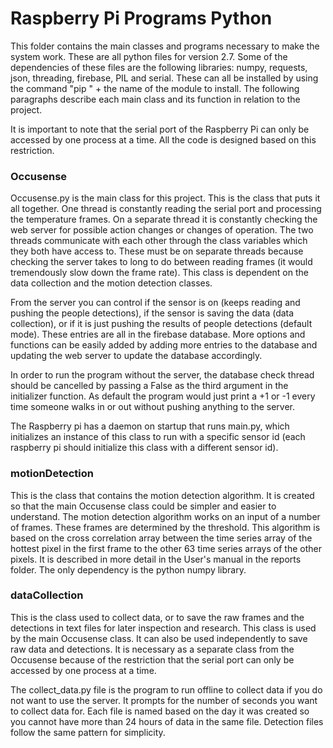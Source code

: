 # Raspberry Pi Programs Python

This folder contains the main classes and programs necessary to make the system work. These are all python files for version 2.7. Some of the dependencies of these files are the following libraries: numpy, requests, json, threading, firebase, PIL and serial. These can all be installed by using the command "pip " +  the name of the module to install. The following paragraphs describe each main class and its function in relation to the project.

It is important to note that the serial port of the Raspberry Pi can only be accessed by one process at a time. All the code is designed based on this restriction.


### Occusense

Occusense.py is the main class for this project. This is the class that puts it all together. One thread is constantly reading the serial port and processing the temperature frames. On a separate thread it is constantly checking the web server for possible action changes or changes of operation. The two threads communicate with each other through the class variables which they both have access to. These must be on separate threads because checking the server takes to long to do between reading frames (it would tremendously slow down the frame rate). This class is dependent on the data collection and the motion detection classes.

From the server you can control if the sensor is on (keeps reading and pushing the people detections), if the sensor is saving the data (data collection), or if it is just pushing the results of people detections (default mode). These entries are all in the firebase database. More options and functions can be easily added by adding more entries to the database and updating the web server to update the database accordingly.

In order to run the program without the server, the database check thread should be cancelled by passing a False as the third argument in the initializer function. As default the program would just print a +1 or -1 every time someone walks in or out without pushing anything to the server.

The Raspberry pi has a daemon on startup that runs main.py, which initializes an instance of this class to run with a specific sensor id (each raspberry pi should initialize this class with a different sensor id).


### motionDetection

This is the class that contains the motion detection algorithm. It is created so that the main Occusense class could be simpler and easier to understand. The motion detection algorithm works on an input of a number of frames. These frames are determined by the threshold. This algorithm is based on the cross correlation array between the time series array of the hottest pixel in the first frame to the other 63 time series arrays of the other pixels. It is described in more detail in the User's manual in the reports folder. The only dependency is the python numpy library.


### dataCollection

This is the class used to collect data, or to save the raw frames and the detections in text files for later inspection and research. This class is used by the main Occusense class. It can also be used independently to save raw data and detections. It is necessary as a separate class from the Occusense because of the restriction that the serial port can only be accessed by one process at a time.

The collect_data.py file is the program to run offline to collect data if you do not want to use the server. It prompts for the number of seconds you want to collect data for. Each file is named based on the day it was created so you cannot have more than 24 hours of data in the same file. Detection files follow the same pattern for simplicity. 
